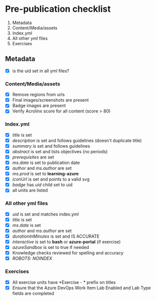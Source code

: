# Pre-publication checklist

1. Metadata
1. Content/Media/assets
1. Index.yml
1. All other yml files
1. Exercises
  
## Metadata
- [x] is the uid set in all yml files?

### Content/Media/assets
- [x] Remove regions from urls
- [x] Final images/screenshots are present
- [x] Badge images are present
- [x] Verify Acrolinx score for all content (score > 80)

### Index.yml
- [x] *title* is set
- [x] *description* is set and follows guidelines (doesn't duplicate title)
- [x] *summary* is set and follows guidelines
- [x] *abstract* is set and lists objectives (no periods)
- [x] *prerequisites* are set
- [x] *ms.date* is set to publication date
- [x] *author* and *ms.author* are set
- [x] *ms.prod* is set to **learning-azure**
- [x] *iconUrl* is set and points to a valid svg
- [x] *badge* has *uid* child set to uid
- [x] all units are listed

### All other yml files
- [x] *uid* is set and matches index.yml
- [x] *title* is set
- [x] *ms.date* is set 
- [x] *author* and *ms.author* are set
- [x] *durationInMinutes* is set and IS ACCURATE
- [x] *interactive* is set to **bash** or **azure-portal** (if exercise)
- [x] *azureSandbox* is set to true if needed
- [x]  Knowledge checks reviewed for spelling and accuracy
- [x] *ROBOTS: NOINDEX*

### Exercises
- [x] All exercise units have *Exercise - * prefix on titles
- [x] Ensure that the Azure DevOps Work Item Lab Enabled and Lab Type fields are completed
